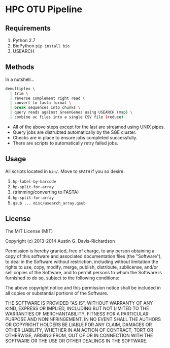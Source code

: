 # HPC OTU Pipeline

## Requirements

1. Python 2.7
2. BioPython `pip install bio`
3. USEARCH

## Methods

In a nutshell...

```bash
demultiplex \
  | trim \
  | reverse complement right read \
  | convert to fasta format \
  | break sequences into chunks \
  | query reads against GreenGenes using USEARCH (map) \
  | combine uc files into a single CSV file (reduce)
```

- All of the above steps except for the last are streamed using UNIX pipes.
- Query jobs are distrubted automatically by the SGE cluster.
- Checks are in place to ensure jobs completed successfully.
- There are scripts to automatically retry failed jobs.

## Usage

All scripts located in `bin/`. Move to `$PATH` if you so desire.

1. `hp-label-by-barcode`
2. `hp-split-for-array`
3. (trimming/converting to FASTA)
4. `hp-split-for-array`
5. `qsub ... misc/usearch_array.qsub`

## License

The MIT License (MIT)

Copyright (c) 2013-2014 Austin G. Davis-Richardson

Permission is hereby granted, free of charge, to any person obtaining a
copy of this software and associated documentation files (the
"Software"), to deal in the Software without restriction, including
without limitation the rights to use, copy, modify, merge, publish,
distribute, sublicense, and/or sell copies of the Software, and to
permit persons to whom the Software is furnished to do so, subject to
the following conditions:

The above copyright notice and this permission notice shall be included
in all copies or substantial portions of the Software.

THE SOFTWARE IS PROVIDED "AS IS", WITHOUT WARRANTY OF ANY KIND, EXPRESS
OR IMPLIED, INCLUDING BUT NOT LIMITED TO THE WARRANTIES OF
MERCHANTABILITY, FITNESS FOR A PARTICULAR PURPOSE AND NONINFRINGEMENT.
IN NO EVENT SHALL THE AUTHORS OR COPYRIGHT HOLDERS BE LIABLE FOR ANY
CLAIM, DAMAGES OR OTHER LIABILITY, WHETHER IN AN ACTION OF CONTRACT,
TORT OR OTHERWISE, ARISING FROM, OUT OF OR IN CONNECTION WITH THE
SOFTWARE OR THE USE OR OTHER DEALINGS IN THE SOFTWARE.
